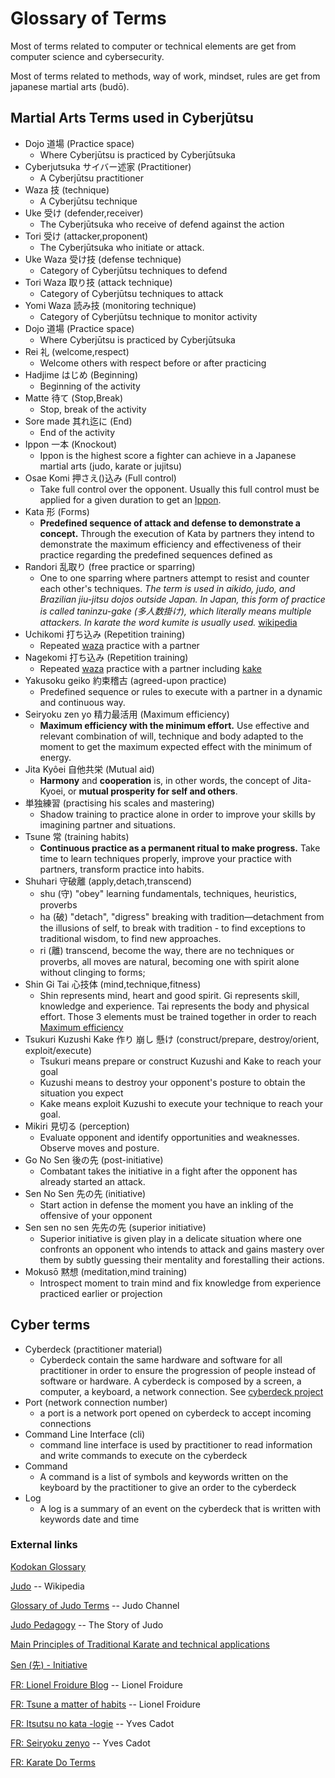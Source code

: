 # Glossary of Terms

Most of terms related to computer or technical elements are get from computer science and cybersecurity.

Most of terms related to methods, way of work, mindset, rules are get from japanese martial arts (budō).

## Martial Arts Terms used in Cyberjūtsu

- <a name="dojo">Dojo</a> 道場 (Practice space)
  - Where Cyberjūtsu is practiced by Cyberjūtsuka
- <a name="cyberjutsuka">Cyberjutsuka</a> サイバー述家 (Practitioner)
  - A Cyberjūtsu practitioner
- <a name="waza">Waza</a> 技 (technique)
  - A Cyberjūtsu technique
- <a name="uke">Uke</a> 受け (defender,receiver)
  - The Cyberjūtsuka who receive of defend against the action
- <a name="tori">Tori</a> 受け (attacker,proponent)
  - The Cyberjūtsuka who initiate or attack.
- <a name="uke-waza">Uke Waza</a> 受け技 (defense technique)
  - Category of Cyberjūtsu techniques to defend
- <a name="tori-waza">Tori Waza</a> 取り技 (attack technique)
  - Category of Cyberjūtsu techniques to attack
- <a name="yomi-waza">Yomi Waza</a> 読み技 (monitoring technique)
  - Category of Cyberjūtsu technique to monitor activity
- <a name="dojo">Dojo</a> 道場 (Practice space)
  - Where Cyberjūtsu is practiced by Cyberjūtsuka
- <a name="rei">Rei</a> 礼 (welcome,respect)
  - Welcome others with respect before or after practicing
- <a name="hadjime">Hadjime</a> はじめ (Beginning)
  - Beginning of the activity
- <a name="matte">Matte</a> 待て (Stop,Break)
  - Stop, break of the activity
- <a name="sore-made">Sore made</a> 其れ迄に (End) 
  - End of the activity
- <a name="ippon">Ippon</a> 一本 (Knockout)
  - Ippon is the highest score a fighter can achieve in a Japanese martial arts (judo, karate or jujitsu)
- <a name="oasaekomi">Osae Komi</a> 押さえ()込み (Full control)
  - Take full control over the opponent. Usually this full control must be applied for a given duration to get an [Ippon](#ippon).
- <a name="kata">Kata</a> 形 (Forms)
  - <b>Predefined sequence of attack and defense to demonstrate a concept.</b> Through the execution of Kata by partners they intend to demonstrate the maximum efficiency and effectiveness of their practice regarding the predefined sequences defined as 
- <a name="randori">Randori</a> 乱取り (free practice or sparring)
  - One to one sparring where partners attempt to resist and counter each other's techniques. 
  *The term is used in aikido, judo, and Brazilian jiu-jitsu dojos outside Japan. In Japan, this form of practice is called taninzu-gake (多人数掛け), which literally means multiple attackers. In karate the word kumite is usually used.* [wikipedia](https://en.wikipedia.org/wiki/Randori)
- <a name="uchikomi">Uchikomi</a> 打ち込み (Repetition training) 
  - Repeated [waza](#waza) practice with a partner
- <a name="nagekomi">Nagekomi</a> 打ち込み (Repetition training) 
  - Repeated [waza](#waza) practice with a partner including [kake](#tsukuri-kusushi-kake)
- <a name="yakusoku-geiko">Yakusoku geiko</a> 約束稽古 (agreed-upon practice)
  - Predefined sequence or rules to execute with a partner in a dynamic and continuous way.
- <a name="seiryoku-zen-yo">Seiryoku zen yo</a> 精力最活用 (Maximum efficiency)
  - <b>Maximum efficiency with the minimum effort.</b> Use effective and relevant combination of will, technique and body adapted to the moment to get the maximum expected effect with the minimum of energy. 
- <a name="jita-koei">Jita Kyôei</a> 自他共栄 (Mutual aid)
  - <b>Harmony</b> and <b>cooperation</b> is, in other words, the concept of Jita-Kyoei, or <b>mutual prosperity for self and others</b>.
- <a name=""></a> 単独練習 (practising his scales and mastering)
  - Shadow training to practice alone in order to improve your skills by imagining partner and situations.
- <a name="tsune">Tsune</a> 常 (training habits)
  - <b>Continuous practice as a permanent ritual to make progress.</b> 
  Take time to learn techniques properly, improve your practice with partners, transform practice into habits.
- <a name="shuhari">Shuhari</a> 守破離 (apply,detach,transcend)
  - shu (守) "obey" learning fundamentals, techniques, heuristics, proverbs
  - ha (破) "detach", "digress" breaking with tradition—detachment from the illusions of self, to break with tradition - to find exceptions to traditional wisdom, to find new approaches.
  - ri (離) transcend, become the way, there are no techniques or proverbs, all moves are natural, becoming one with spirit alone without clinging to forms;
- <a name="shin-gi-tai">Shin Gi Tai</a> 心技体 (mind,technique,fitness)
  - Shin represents mind, heart and good spirit. Gi represents skill, knowledge and experience. Tai represents the body and physical effort. Those 3 elements must be trained together in order to reach [Maximum efficiency](#seiryoku-zen-yo)
- <a name="tsukuri-kusushi-kake">Tsukuri Kuzushi Kake</a> 作り 崩し 懸け (construct/prepare, destroy/orient, exploit/execute)
  - Tsukuri means prepare or construct Kuzushi and Kake to reach your goal
  - Kuzushi means to destroy your opponent's posture to obtain the situation you expect
  - Kake means exploit Kuzushi to execute your technique to reach your goal.
- <a name="mikiri">Mikiri</a> 見切る (perception)
  - Evaluate opponent and identify opportunities and weaknesses. Observe moves and posture.
- <a name="go-no-sen">Go No Sen</a> 後の先 (post-initiative)
  - Combatant takes the initiative in a fight after the opponent has already started an attack.
- <a name="sen-no-sen">Sen No Sen</a> 先の先 (initiative)
  - Start action in defense the moment you have an inkling of the offensive of your opponent
- <a name="sen-sen-no-sen">Sen sen no sen</a> 先先の先 (superior initiative)
  - Superior initiative is given play in a delicate situation where one confronts an opponent who intends to attack and gains mastery over them by subtly guessing their mentality and forestalling their actions.
- <a name="mokuso">Mokusō</a> 黙想 (meditation,mind training)
  - Introspect moment to train mind and fix knowledge from experience practiced earlier or projection

## Cyber terms
- <a name="cyberdeck">Cyberdeck</a> (practitioner material)
  - Cyberdeck contain the same hardware and software for all practitioner in order to ensure the progression of people instead of software or hardware. A cyberdeck is composed by a screen, a computer, a keyboard, a network connection. See [cyberdeck project](https://github.com/wocsa/cyberdeck)
- <a name="port">Port</a> (network connection number)
  - a port is a network port opened on cyberdeck to accept incoming connections
- <a name="cli">Command Line Interface</a> (cli)
  - command line interface is used by practitioner to read information and write commands to execute on the cyberdeck
- <a name="command">Command</a>
  - A command is a list of symbols and keywords written on the keyboard by the practitioner to give an order to the cyberdeck
- <a name="log">Log</a>
  - A log is a summary of an event on the cyberdeck that is written with keywords date and time

### External links

[Kodokan Glossary](http://kodokanjudoinstitute.org/en/doctrine/word/)

[Judo](https://en.wikipedia.org/wiki/Judo#Pedagogy) -- Wikipedia

[Glossary of Judo Terms](https://www.judo-ch.jp/english/dictionary/terms/) -- Judo Channel

[Judo Pedagogy](https://apaponxbole.weebly.com/pedagogy.html) -- The Story of Judo

[Main Principles of Traditional Karate and technical applications](https://thetraditioncontinue.com/main-principles-of-traditional-karate-and-technical-applications/)

[Sen (先) - Initiative](https://www.tomikiaikido.ie/go-no-sen-sen-no-sen)

[FR: Lionel Froidure Blog](https://www.lionelfroidure.com) -- Lionel Froidure

[FR: Tsune a matter of habits](https://www.lionelfroidure.com/tsune-karate-habitude/) -- Lionel Froidure

[FR: Itsutsu no kata -logie](https://corpsjapon.hypotheses.org/) -- Yves Cadot

[FR: Seiryoku zenyo](https://www.judopourtous.com/PagesAnnexees/SeiryokuZenyo.htm) -- Yves Cadot

[FR: Karate Do Terms](https://toulousekarate.clubeo.com/page/les-termes-utilises-en-japonais-en-karate-do.html)



